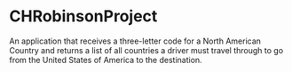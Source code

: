 # CHRobinsonProject
An application that receives a three-letter code for a North American Country and returns a list of all countries a driver must travel through to go from the United States of America to the destination.
